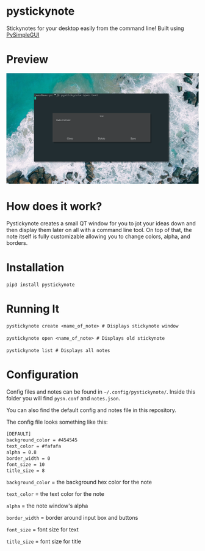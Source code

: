 # pystickynote

Stickynotes for your desktop easily from the command line! Built using [PySimpleGUI](http://pysimplegui.com)

# Preview

<p align="center">
  <a><img src="https://github.com/M4cs/pystickynote/blob/master/preview.png?raw=true"></a>
</p>

# How does it work?

Pystickynote creates a small QT window for you to jot your ideas down and then display them later on all with a command line tool. On top of that, the note itself is fully customizable allowing you to change colors, alpha, and borders.

# Installation

```
pip3 install pystickynote
```

# Running It

```
pystickynote create <name_of_note> # Displays stickynote window

pystickynote open <name_of_note> # Displays old stickynote

pystickynote list # Displays all notes
```

# Configuration

Config files and notes can be found in `~/.config/pystickynote/`. Inside this folder you will find `pysn.conf` and `notes.json`.

You can also find the default config and notes file in this repository.

The config file looks something like this:

```
[DEFAULT]
background_color = #454545
text_color = #fafafa
alpha = 0.8
border_width = 0
font_size = 10
title_size = 8
```

`background_color` = the background hex color for the note

`text_color` = the text color for the note

`alpha` = the note window's alpha

`border_width` = border around input box and buttons

`font_size` = font size for text

`title_size` = font size for title


